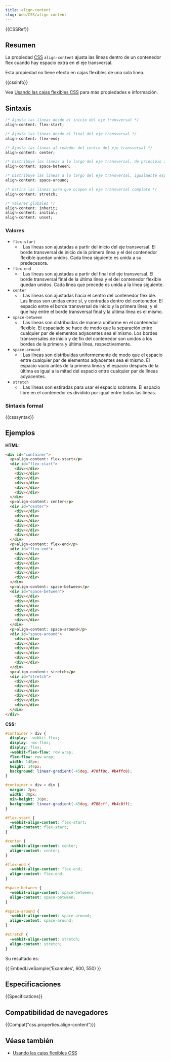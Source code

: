 ```yaml
---
title: align-content
slug: Web/CSS/align-content
---
```


{{CSSRef}}

## Resumen

La propiedad [CSS](/es/docs/CSS) `align-content` ajusta las líneas dentro de un contenedor flex cuando hay espacio extra en el eje transversal.

Esta propiedad no tiene efecto en cajas flexibles de una sola línea.

{{cssinfo}}

Vea [Usando las cajas flexibles CSS](/es/docs/Web/CSS/CSS_Flexible_Box_Layout/Usando_las_cajas_flexibles_CSS) para más propiedades e información.

## Sintaxis

```css
/* Ajusta las líneas desde el inicio del eje transversal */
align-content: flex-start;

/* Ajusta las líneas desde el final del eje transversal */
align-content: flex-end;

/* Ajusta las líneas al rededor del centro del eje transversal */
align-content: center;

/* Distribuye las líneas a lo largo del eje transversal, de principio a fin */
align-content: space-between;

/* Distribuye las líneas a lo largo del eje transversal, igualmente espaciados */
align-content: space-around;

/* Estira las líneas para que ocupen el eje transversal completo */
align-content: stretch;

/* Valores globales */
align-content: inherit;
align-content: initial;
align-content: unset;
```

### Valores

- `flex-start`
  - : Las líneas son ajustadas a partir del inicio del eje transversal. El borde transversal de inicio de la primera línea y el del contenedor flexible quedan unidos. Cada línea siguiente es unida a su predecesora.
- `flex-end`
  - : Las líneas son ajustadas a partir del final del eje transversal. El borde transversal final de la última línea y el del contenedor flexible quedan unidos. Cada línea que precede es unida a la línea siguiente.
- `center`
  - : Las líneas son ajustadas hacia el centro del contenedor flexible. Las líneas son unidas entre sí, y centradas dentro del contenedor. El espacio entre el borde transversal de inicio y la primera línea, y el que hay entre el borde transversal final y la última línea es el mismo.
- `space-between`
  - : Las líneas son distribuidas de manera uniforme en el contenedor flexible. El espaciado se hace de modo que la separación entre cualquier par de elementos adyacentes sea el mismo. Los bordes transversales de inicio y de fin del contenedor son unidos a los bordes de la primera y última línea, respectivamente.
- `space-around`
  - : Las líneas son distribuidas uniformemente de modo que el espacio entre cualquier par de elementos adyacentes sea el mismo. El espacio vacío antes de la primera línea y el espacio después de la última es igual a la mitad del espacio entre cualquier par de líneas adyacentes.
- `stretch`
  - : Las líneas son estiradas para usar el espacio sobrante. El espacio libre en el contenedor es dividido por igual entre todas las líneas.

### Sintaxis formal

{{csssyntax}}

## Ejemplos

**HTML:**

```html
<div id="container">
  <p>align-content: flex-start</p>
  <div id="flex-start">
    <div></div>
    <div></div>
    <div></div>
    <div></div>
    <div></div>
    <div></div>
  </div>
  <p>align-content: center</p>
  <div id="center">
    <div></div>
    <div></div>
    <div></div>
    <div></div>
    <div></div>
    <div></div>
  </div>
  <p>align-content: flex-end</p>
  <div id="flex-end">
    <div></div>
    <div></div>
    <div></div>
    <div></div>
    <div></div>
    <div></div>
  </div>
  <p>align-content: space-between</p>
  <div id="space-between">
    <div></div>
    <div></div>
    <div></div>
    <div></div>
    <div></div>
    <div></div>
  </div>
  <p>align-content: space-around</p>
  <div id="space-around">
    <div></div>
    <div></div>
    <div></div>
    <div></div>
    <div></div>
    <div></div>
  </div>
  <p>align-content: stretch</p>
  <div id="stretch">
    <div></div>
    <div></div>
    <div></div>
    <div></div>
    <div></div>
    <div></div>
  </div>
</div>
```

**CSS:**

```css
#container > div {
  display: -webkit-flex;
  display: -ms-flex;
  display: flex;
  -webkit-flex-flow: row wrap;
  flex-flow: row wrap;
  width: 140px;
  height: 140px;
  background: linear-gradient(-45deg, #78ff8c, #b4ffc8);
}

#container > div > div {
  margin: 2px;
  width: 30px;
  min-height: 30px;
  background: linear-gradient(-45deg, #788cff, #b4c8ff);
}

#flex-start {
  -webkit-align-content: flex-start;
  align-content: flex-start;
}

#center {
  -webkit-align-content: center;
  align-content: center;
}

#flex-end {
  -webkit-align-content: flex-end;
  align-content: flex-end;
}

#space-between {
  -webkit-align-content: space-between;
  align-content: space-between;
}

#space-around {
  -webkit-align-content: space-around;
  align-content: space-around;
}

#stretch {
  -webkit-align-content: stretch;
  align-content: stretch;
}
```

Su resultado es:

{{ EmbedLiveSample('Examples', 600, 550) }}

## Especificaciones

{{Specifications}}

## Compatibilidad de navegadores

{{Compat("css.properties.align-content")}}

## Véase también

- [Usando las cajas flexibles CSS](/es/docs/Web/CSS/CSS_Flexible_Box_Layout/Usando_las_cajas_flexibles_CSS)
